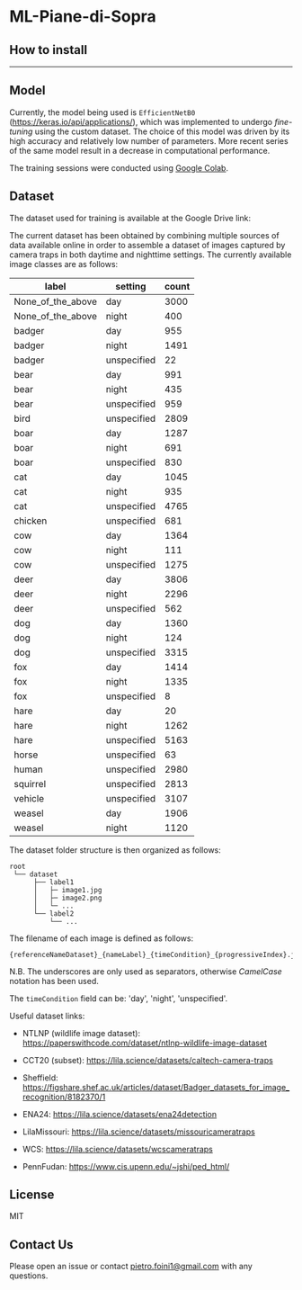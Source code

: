 # ML-Piane-di-Sopra

## How to install

-----

## Model

Currently, the model being used is `EfficientNetB0` (https://keras.io/api/applications/), which
was implemented to undergo *fine-tuning* using the custom dataset. The choice of this model was
driven by its high accuracy and relatively low number of parameters. More recent series of the same
model result in a decrease in computational performance.

The training sessions were conducted using [Google Colab](https://research.google.com/colaboratory/).

## Dataset

The dataset used for training is available at the Google Drive link:

The current dataset has been obtained by combining multiple sources of data available online in order to assemble a
dataset of images captured by camera traps in both daytime and nighttime settings.
The currently available image classes are as follows:

| label             | setting     | count |
|-------------------|-------------|-------|
| None_of_the_above | day         | 3000  |
| None_of_the_above | night       | 400   |
| badger            | day         | 955   |
| badger            | night       | 1491  |
| badger            | unspecified | 22    |
| bear              | day         | 991   |
| bear              | night       | 435   |
| bear              | unspecified | 959   |
| bird              | unspecified | 2809  |
| boar              | day         | 1287  |
| boar              | night       | 691   |
| boar              | unspecified | 830   |
| cat               | day         | 1045  |
| cat               | night       | 935   |
| cat               | unspecified | 4765  |
| chicken           | unspecified | 681   |
| cow               | day         | 1364  |
| cow               | night       | 111   |
| cow               | unspecified | 1275  |
| deer              | day         | 3806  |
| deer              | night       | 2296  |
| deer              | unspecified | 562   |
| dog               | day         | 1360  |
| dog               | night       | 124   |
| dog               | unspecified | 3315  |
| fox               | day         | 1414  |
| fox               | night       | 1335  |
| fox               | unspecified | 8     |
| hare              | day         | 20    |
| hare              | night       | 1262  |
| hare              | unspecified | 5163  |
| horse             | unspecified | 63    |
| human             | unspecified | 2980  |
| squirrel          | unspecified | 2813  |
| vehicle           | unspecified | 3107  |
| weasel            | day         | 1906  |
| weasel            | night       | 1120  |

The dataset folder structure is then organized as follows:

    root
     └── dataset
          ├── label1
          │   ├─ image1.jpg
          │   ├─ image2.png                              
          │   └─ ...
          └── label2
              └── ...

The filename of each image is defined as follows:

    {referenceNameDataset}_{nameLabel}_{timeCondition}_{progressiveIndex}.jpg

N.B. The underscores are only used as separators, otherwise *CamelCase* notation has been used.

The `timeCondition` field can be: 'day', 'night', 'unspecified'.

Useful dataset links:

- NTLNP (wildlife image dataset): https://paperswithcode.com/dataset/ntlnp-wildlife-image-dataset

- CCT20 (subset): https://lila.science/datasets/caltech-camera-traps

- Sheffield: https://figshare.shef.ac.uk/articles/dataset/Badger_datasets_for_image_recognition/8182370/1

- ENA24: https://lila.science/datasets/ena24detection

- LilaMissouri: https://lila.science/datasets/missouricameratraps

- WCS: https://lila.science/datasets/wcscameratraps

- PennFudan: https://www.cis.upenn.edu/~jshi/ped_html/

## License

MIT

## Contact Us

Please open an issue or contact pietro.foini1@gmail.com with any questions.
